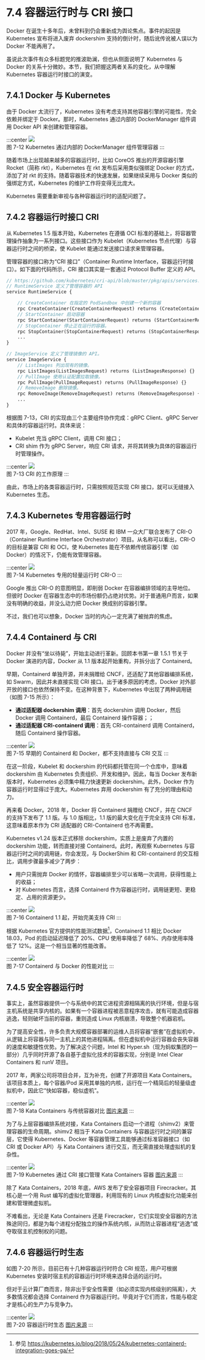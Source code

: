 # 7.4 容器运行时与 CRI 接口

Docker 在诞生十多年后，未曾料到仍会重新成为舆论焦点。事件的起因是 Kubernetes 宣布将进入废弃 dockershim 支持的倒计时，随后讹传讹被人误以为 Docker 不能再用了。

虽说此次事件有众多标题党的推波助澜，但也从侧面说明了 Kubernetes 与 Docker 的关系十分微妙。本节，我们把握这两者关系的变化，从中理解 Kubernetes 容器运行时接口的演变。

## 7.4.1 Docker 与 Kubernetes 

由于 Docker 太流行了，Kubernetes 没有考虑支持其他容器引擎的可能性，完全依赖并绑定于 Docker。那时，Kubernetes 通过内部的 DockerManager 组件调用 Docker API 来创建和管理容器。

:::center
  ![](../assets/k8s-runtime-v1.svg)<br/>
  图 7-12 Kubernetes 通过内部的 DockerManager 组件管理容器
:::

随着市场上出现越来越多的容器运行时，比如 CoreOS 推出的开源容器引擎 Rocket（简称 rkt），Kubernetes 在 rkt 发布后采用类似强绑定 Docker 的方式，添加了对 rkt 的支持。随着容器技术的快速发展，如果继续采用与 Docker 类似的强绑定方式，Kubernetes 的维护工作将变得无比庞大。

Kubernetes 需要重新审视与各种容器运行时的适配问题了。

## 7.4.2 容器运行时接口 CRI

从 Kubernetes 1.5 版本开始，Kubernetes 在遵循 OCI 标准的基础上，将容器管理操作抽象为一系列接口。这些接口作为 Kubelet（Kubernetes 节点代理）与容器运行时之间的桥梁，使 Kubelet 能通过发送接口请求来管理容器。

管理容器的接口称为“CRI 接口”（Container Runtime Interface，容器运行时接口）。如下面的代码所示，CRI 接口其实是一套通过 Protocol Buffer 定义的 API。

```protobuf
// https://github.com/kubernetes/cri-api/blob/master/pkg/apis/services.go
// RuntimeService 定义了管理容器的 API
service RuntimeService {

    // CreateContainer 在指定的 PodSandbox 中创建一个新的容器
    rpc CreateContainer(CreateContainerRequest) returns (CreateContainerResponse) {}
    // StartContainer 启动容器
    rpc StartContainer(StartContainerRequest) returns (StartContainerResponse) {}
    // StopContainer 停止正在运行的容器。
    rpc StopContainer(StopContainerRequest) returns (StopContainerResponse) {}
    ...
}

// ImageService 定义了管理镜像的 API。
service ImageService {
    // ListImages 列出现有的镜像。
    rpc ListImages(ListImagesRequest) returns (ListImagesResponse) {}
    // PullImage 使用认证配置拉取镜像。
    rpc PullImage(PullImageRequest) returns (PullImageResponse) {}
    // RemoveImage 删除镜像。
    rpc RemoveImage(RemoveImageRequest) returns (RemoveImageResponse) {}
    ...
}
```

根据图 7-13，CRI 的实现由三个主要组件协作完成：gRPC Client、gRPC Server 和具体的容器运行时。具体来说：

- Kubelet 充当 gRPC Client，调用 CRI 接口；
- CRI shim 作为 gRPC Server，响应 CRI 请求，并将其转换为具体的容器运行时管理操作。

:::center
  ![](../assets//cri-arc.png)<br/>
  图 7-13 CRI 的工作原理
:::

由此，市场上的各类容器运行时，只需按照规范实现 CRI 接口，就可以无缝接入 Kubernetes 生态。

## 7.4.3 Kubernetes 专用容器运行时

2017 年，Google、RedHat、Intel、SUSE 和 IBM 一众大厂联合发布了 CRI-O（Container Runtime Interface Orchestrator）项目。从名称可以看出，CRI-O 的目标是兼容 CRI 和 OCI，使 Kubernetes 能在不依赖传统容器引擎（如 Docker）的情况下，仍能有效管理容器。

:::center
  ![](../assets//k8s-cri-o.png)<br/>
  图 7-14  Kubernetes 专用的轻量运行时 CRI-O
:::

Google 推出 CRI-O 的意图明显，即削弱 Docker 在容器编排领域的主导地位。但彼时 Docker 在容器生态中的市场份额仍占绝对优势。对于普通用户而言，如果没有明确的收益，并没么动力把 Docker 换成别的容器引擎。

不过，我们也可以想象，Docker 当时的内心一定充满了被抛弃的焦虑。

## 7.4.4 Containerd 与 CRI 

Docker 并没有“坐以待毙”，开始主动进行革新。回顾本书第一章 1.5.1 节关于 Docker 演进的内容，Docker 从 1.1 版本起开始重构，并拆分出了 Containerd。

早期，Containerd 单独开源，并未捐赠给 CNCF，还适配了其他容器编排系统，如 Swarm，因此并未直接实现 CRI 接口。出于诸多原因的考虑，Docker 对外部开放的接口也依然保持不变。在这种背景下，Kubernetes 中出现了两种调用链（如图 7-15 所示）：

- **通过适配器 dockershim 调用**：首先 dockershim 调用 Docker，然后 Docker 调用 Containerd，最后 Containerd 操作容器；；
- **通过适配器 CRI-containerd 调用**：首先 CRI-containerd 调用 Containerd，随后 Containerd 操作容器。

:::center
  ![](../assets//k8s-runtime-v2.png)<br/>
  图 7-15  早期的 Containerd 和 Docker，都不支持直接与 CRI 交互
:::

在这一阶段，Kubelet 和 dockershim 的代码都托管在同一个仓库中，意味着 dockershim 由 Kubernetes 负责组织、开发和维护。因此，每当 Docker 发布新版本时，Kubernetes 必须集中精力快速更新 dockershim。此外，Docker 作为容器运行时显得过于庞大。Kubernetes 弃用 dockershim 有了充分的理由和动力。

再来看 Docker。2018 年，Docker 将 Containerd 捐赠给 CNCF，并在 CNCF 的支持下发布了 1.1 版。与 1.0 版相比，1.1 版的最大变化在于完全支持 CRI 标准，这意味着原本作为 CRI 适配器的 CRI-Containerd 也不再需要。

Kubernetes v1.24 版本正式移除 dockershim，实质上是废弃了内置的 dockershim 功能，转而直接对接 Containerd。此时，再观察 Kubernetes 与容器运行时之间的调用链，你会发现，与 DockerShim 和 CRI-containerd 的交互相比，调用步骤最多减少了两步：

- 用户只需抛弃 Docker 的情怀，容器编排至少可以省略一次调用，获得性能上的收益；
- 对 Kubernetes 而言，选择 Containerd 作为容器运行时，调用链更短、更稳定、占用的资源更少。

:::center
  ![](../assets//k8s-runtime-v3.png)<br/>
  图 7-16  Containerd 1.1 起，开始完美支持 CRI 
:::

根据 Kubernetes 官方提供的性能测试数据[^2]，Containerd 1.1 相比 Docker 18.03，Pod 的启动延迟降低了 20%、CPU 使用率降低了 68%、内存使用率降低了 12%。这是一个相当显著的性能改善。

:::center
  ![](../assets/k8s-runtime-v4.svg)<br/>
  图 7-17 Containerd 与 Docker 的性能对比
:::

## 7.4.5 安全容器运行时

事实上，虽然容器提供一个与系统中的其它进程资源相隔离的执行环境，但是与宿主机系统是共享内核的。如果有一个容器进程被恶意程序攻击，就有可能造成容器逃逸，轻则破坏当前的容器，重则造成 Linux 内核崩溃，导致整个机器宕机。

为了提高安全性，许多负责大规模容器部署的运维人员将容器“嵌套”在虚拟机中，从逻辑上将容器与同一主机上的其他进程隔离。但在虚拟机中运行容器会丧失容器的速度和敏捷性优势。为了解决这个问题，Intel 和 Hyper.sh（现为蚂蚁集团的一部分）几乎同时开源了各自基于虚拟化技术的容器实现，分别是 Intel Clear Containers 和 runV 项目。

2017 年，两家公司将项目合并，互为补充，创建了开源项目 Kata Containers。该项目本质上，每个容器/Pod 采用其单独的内核，运行在一个精简后的轻量级虚拟机中，因此它“快如容器，稳似虚机”。

:::center
  ![](../assets/kata-container.jpeg)<br/>
  图 7-18 Kata Containers 与传统容器对比 [图片来源](https://katacontainers.io/learn/)
:::

为了与上层容器编排系统对接，Kata Containers 启动一个进程（shimv2）来管理容器的生命周期。shimv2 相当于 Kata Containers 与容器运行时之间的兼容层，它使得 Kubernetes、Docker 等容器管理工具能够通过标准容器接口（如 CRI 或 Docker API）与 Kata Containers 进行交互，而无需直接处理虚拟机的复杂性。

:::center
  ![](../assets/kata-container.jpg)<br/>
  图 7-19 Kubernetes 通过 CRI 接口管理 Kata Containers 容器 [图片来源](https://github.com/kata-containers/documentation/blob/master/design/architecture.md)
:::

除了 Kata Containers，2018 年底，AWS 发布了安全容器项目 Firecracker。其核心是一个用 Rust 编写的虚拟化管理器，利用现有的 Linux 内核虚拟化功能来创建和管理微虚拟机。

不难看出，无论是 Kata Containers 还是 Firecracker，它们实现安全容器的方法殊途同归，都是为每个进程分配独立的操作系统内核，从而防止容器进程“逃逸”或夺取宿主机控制权的问题。


## 7.4.6 容器运行时生态

如图 7-20 所示，目前已有十几种容器运行时符合 CRI 规范，用户可根据 Kubernetes 安装时宿主机的容器运行时环境来选择合适的运行时。

但对于云计算厂商而言，除非出于安全性需要（如必须实现内核级别的隔离），大多数情况都会选择 Containerd 作为容器运行时。毕竟对于它们而言，性能与稳定才是核心的生产力与竞争力。

:::center
  ![](../assets/runtime.png)<br/>
  图 7-20 容器运行时生态 [图片来源](https://landscape.cncf.io/guide#runtime--container-runtime)
:::

[^1]: CoreOS 是一款产品也是一个公司的名称，后来产品改名 Container Linux。除了 Container Linux，CoreOS 还开发了 Etcd、Flannel、CNI 这些影响深远的项目。2018 年 1 月 30 号，CoreOS 被 RedHat 以 2.5 亿美的价格收购（当时 CoreOS 的员工才 130 人）。
[^2]: 参见 https://kubernetes.io/blog/2018/05/24/kubernetes-containerd-integration-goes-ga/
